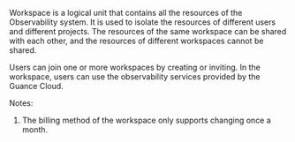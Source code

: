 Workspace is a logical unit that contains all the resources of the Observability system. It is used to isolate the resources of different users and different projects. The resources of the same workspace can be shared with each other, and the resources of different workspaces cannot be shared.

Users can join one or more workspaces by creating or inviting. In the workspace, users can use the observability services provided by the Guance Cloud.

Notes:

1. The billing method of the workspace only supports changing once a month.